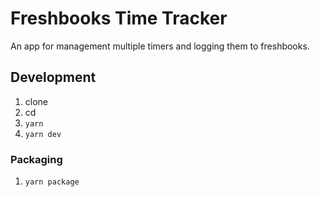 # Freshbooks Time Tracker

An app for management multiple timers and logging them to freshbooks.

## Development

1. clone
1. cd
1. `yarn`
1. `yarn dev`

### Packaging

1. `yarn package`
